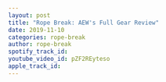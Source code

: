 ```yaml
---
layout: post
title: "Rope Break: AEW's Full Gear Review"
date: 2019-11-10
categories: rope-break
author: rope-break
spotify_track_id: 
youtube_video_id: pZF2REyteso
apple_track_id: 
---
```

